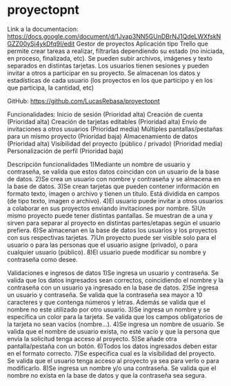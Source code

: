 # proyectopnt
Link a la documentacion: https://docs.google.com/document/d/1Jvap3NN5GUnDBrNJ1QdeLWXfskNGZZ00ySj4ykDfq9I/edit
Gestor de proyectos
Aplicación tipo Trello que permite crear tareas a realizar, filtrarlas dependiendo su estado (no iniciada, en proceso, finalizada, etc). Se pueden subir archivos, imágenes y texto separados en distintas tarjetas. Los usuarios tienen sesiones y pueden invitar a otros a participar en su proyecto. Se almacenan los datos y estadísticas de cada usuario (los proyectos en los que participo y en los que participa, la cantidad, etc)

GitHub: https://github.com/LucasRebasa/proyectopnt

Funcionalidades:
Inicio de sesión  (Prioridad alta)
Creación de cuenta (Prioridad alta)
Creación de tarjetas editables (Prioridad alta)
Envío de invitaciones a otros usuarios (Prioridad media)
Múltiples pantallas/pestañas para un mismo proyecto (Prioridad baja)
Almacenamiento de datos (Prioridad alta)
Visibilidad del proyecto (público / privado) (Prioridad media)
Personalización de perfil (Prioridad baja)


Descripción funcionalidades
1)Mediante un nombre de usuario y contraseña, se valida que estos datos coincidan con un usuario de la base de datos.
2)Se crea un usuario con nombre y contraseña y se almacena en la base de datos.
3)Se crean tarjetas que pueden contener información en formato texto, imagen o archivo y tienen un título. Está dividida en campos (de tipo texto, imagen o archivo).
4)El usuario puede invitar a otros usuarios a colaborar en sus proyectos enviando invitaciones por nombre. 
5)Un mismo proyecto puede tener distintas pantallas. Se muestran de a una y sirven para separar al proyecto en distintas partes/etapas según el usuario prefiera.
6)Se almacenan en la base de datos los usuarios y los proyectos con sus respectivas tarjetas.
7)Un proyecto puede ser visible solo para el usuario o para las personas que el usuario asigne (privado), o para cualquier usuario (público).
8)El usuario puede modificar su nombre y contraseña como desee.

Validaciones e ingresos de datos
1)Se ingresa un usuario y contraseña. Se valida que los datos ingresados sean correctos, coincidiendo el nombre y la contraseña con un usuario ya ingresado en la base de datos.
2)Se ingresa un usuario y contraseña. Se valida que la contraseña sea mayor a 10 caracteres y que contenga números y letras. Además se valida que el nombre no este utilizado por otro usuario.
3)Se ingresa un nombre y se especifica un color para la tarjeta. Se valida que los campos obligatorios de la tarjeta no sean vacíos (nombre…).
4)Se ingresa un nombre de usuario. Se valida que el nombre de usuario exista, no esté vacío y que la persona que envía la solicitud tenga acceso al proyecto.
5)Se añade otra pantalla/pestaña con un botón.
6)Todos los datos ingresados deben estar en el formato correcto.
7)Se especifica cual es la visibilidad del proyecto. Se valida que el usuario tenga acceso al proyecto ya sea para verlo o para modificarlo.
8)Se ingresa un nombre y/o una contraseña. Se valida que el nombre no exista en la base de datos y que la contraseña sea segura.
